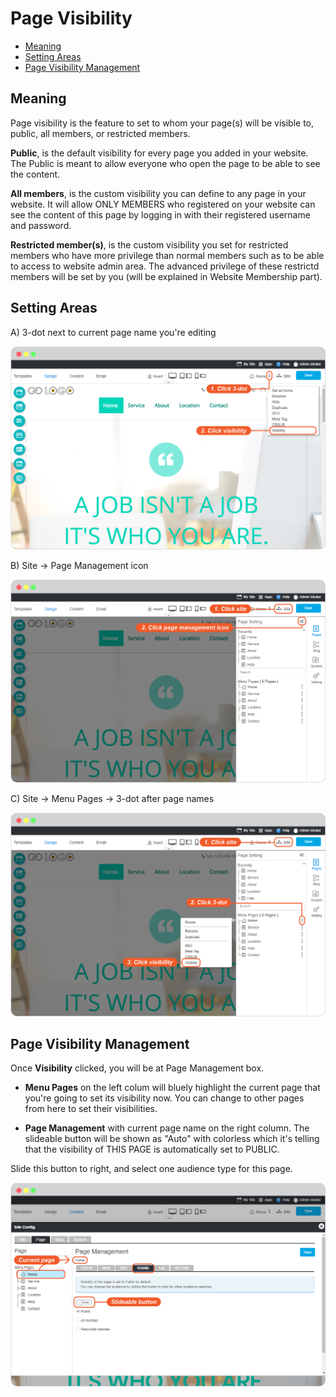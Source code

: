 # Page Visibility

-   [Meaning](#meaning)
-   [Setting Areas](#setting-areas)
-   [Page Visibility Management](#page-visibility-management)

## Meaning

Page visibility is the feature to set to whom your page(s) will be visible to, public, all members, or restricted members.

**Public**, is the default visibility for every page you added in your website. The Public is meant to allow everyone who open the page to be able to see the content.

**All members**, is the custom visibility you can define to any page in your website. It will allow ONLY MEMBERS who registered on your website can see the content of this page by logging in with their registered username and password.

**Restricted member(s)**, is the custom visibility you set for restricted members who have more privilege than normal members such as to be able to access to website admin area. The advanced privilege of these restrictd members will be set by you (will be explained in Website Membership part).

## Setting Areas

A) 3-dot next to current page name you're editing

![image](images/page_visibility/img_page_visibility_01_setting_3_dot.png)

B) Site -> Page Management icon

![image](images/page_visibility/img_page_visibility_02_setting_page_management_icon.png)

C) Site -> Menu Pages -> 3-dot after page names

![image](images/page_visibility/img_page_visibility_03_setting_3_dot_on_site.png)

## Page Visibility Management

Once **Visibility** clicked, you will be at Page Management box.

-   **Menu Pages** on the left colum will bluely highlight the current page that you're going to set its visibility now. You can change to other pages from here to set their visibilities.

-   **Page Management** with current page name on the right column. The slideable button will be shown as "Auto" with colorless which it's telling that the visibility of THIS PAGE is automatically set to PUBLIC.

Slide this button to right, and select one audience type for this page.

![image](images/page_visibility/img_page_visibility_04_site_config.png)







